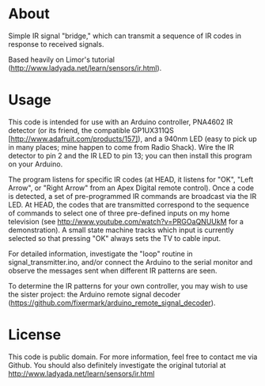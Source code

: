 # About

Simple IR signal "bridge," which can transmit a sequence of IR codes in
response to received signals.

Based heavily on Limor's tutorial
(http://www.ladyada.net/learn/sensors/ir.html).

# Usage

This code is intended for use with an Arduino controller, PNA4602 IR detector
(or its friend, the compatible GP1UX311QS
[http://www.adafruit.com/products/157]), and a 940nm LED (easy to pick up in
many places; mine happen to come from Radio Shack). Wire the IR detector
to pin 2 and the IR LED to pin 13; you can then install this program on
your Arduino.

The program listens for specific IR codes (at HEAD, it listens for "OK",
"Left Arrow", or "Right Arrow" from an Apex Digital remote control). Once a
code is detected, a set of pre-programmed IR commands are broadcast via the
IR LED. At HEAD, the codes that are transmitted correspond to the sequence
of commands to select one of three pre-defined inputs on my home television
(see http://www.youtube.com/watch?v=PRGOaQNUUkM for a demonstration). A small
state machine tracks which input is currently selected so that pressing "OK"
always sets the TV to cable input.

For detailed information, investigate the "loop" routine in
signal_transmitter.ino, and/or connect the Arduino to the serial monitor and
observe the messages sent when different IR patterns are seen.

To determine the IR patterns for your own controller, you may wish to use
the sister project: the Arduino remote signal decoder
(https://github.com/fixermark/arduino_remote_signal_decoder).

# License

This code is public domain. For more information, feel free to contact me via
Github. You should also definitely investigate the original tutorial at
http://www.ladyada.net/learn/sensors/ir.html